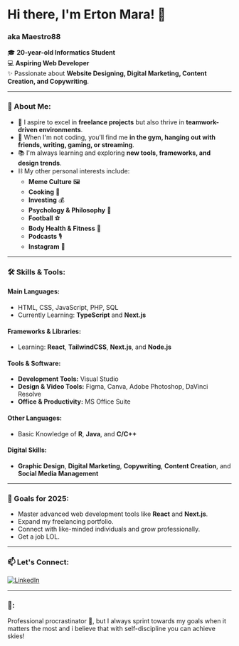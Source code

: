 # Hi there, I'm Erton Mara! 👋  
### aka **Maestro88**  

🎓 **20-year-old Informatics Student**  
💻 **Aspiring Web Developer**  
✨ Passionate about **Website Designing, Digital Marketing, Content Creation, and Copywriting**.

---

### 🐢 About Me:  
- 🌟 I aspire to excel in **freelance projects** but also thrive in **teamwork-driven environments**.  
- 🍋 When I'm not coding, you’ll find me **in the gym, hanging out with friends, writing, gaming, or streaming**.  
- 📚 I'm always learning and exploring **new tools, frameworks, and design trends**.  
- ⛓️ My other personal interests include:  
  - **Meme Culture** 🖼️  
  - **Cooking** 🍳  
  - **Investing** 💰  
  - **Psychology & Philosophy** 🧠  
  - **Football** ⚽  
  - **Body Health & Fitness** 💪  
  - **Podcasts** 🎙️  
  - **Instagram** 📸  

---

### 🛠️ Skills & Tools:
#### **Main Languages:**
- HTML, CSS, JavaScript, PHP, SQL  
- Currently Learning: **TypeScript** and **Next.js**  

#### **Frameworks & Libraries:**
- Learning: **React**, **TailwindCSS**, **Next.js**, and **Node.js**  

#### **Tools & Software:**
- **Development Tools:** Visual Studio  
- **Design & Video Tools:** Figma, Canva, Adobe Photoshop, DaVinci Resolve  
- **Office & Productivity:** MS Office Suite  

#### **Other Languages:**
- Basic Knowledge of **R**, **Java**, and **C/C++**  

#### **Digital Skills:**
- **Graphic Design**, **Digital Marketing**, **Copywriting**, **Content Creation**, and **Social Media Management**  

---

### 🌱 Goals for 2025:
- Master advanced web development tools like **React** and **Next.js**.  
- Expand my freelancing portfolio.  
- Connect with like-minded individuals and grow professionally.
- Get a job LOL.

---

### 📫 Let's Connect:
[![LinkedIn](https://img.shields.io/badge/LinkedIn-Connect-blue?logo=linkedin)](https://www.linkedin.com/in/erton-mara-7967ab318/)  

---

### 🚀:
Professional procrastinator 🐢, but I always sprint towards my goals when it matters the most and i believe that with self-discipline you can achieve skies!

